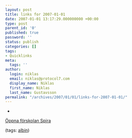 ```yaml
---
layout: post
title: links for 2007-01-01
date: 2007-01-01 13:17:29.000000000 +00:00
type: post
parent_id: '0'
published: true
password: ''
status: publish
categories: []
tags:
- Quicklinks
meta:
  tags: ''
author:
  login: niklas
  email: niklas@protocol7.com
  display_name: Niklas
  first_name: Niklas
  last_name: Gustavsson
permalink: "/archives/2007/01/01/links-for-2007-01-01/"
---
```

- 
[Öppna förskolan Spira](http://www.centrum.goteborg.se/prod/Centrum/sdfsida/dalis2.nsf/vyPublicerade/3D5D85F4C71B1C83C125722E004C6415?OpenDocument)

(tags: [albin](http://del.icio.us/protocol7/albin))
